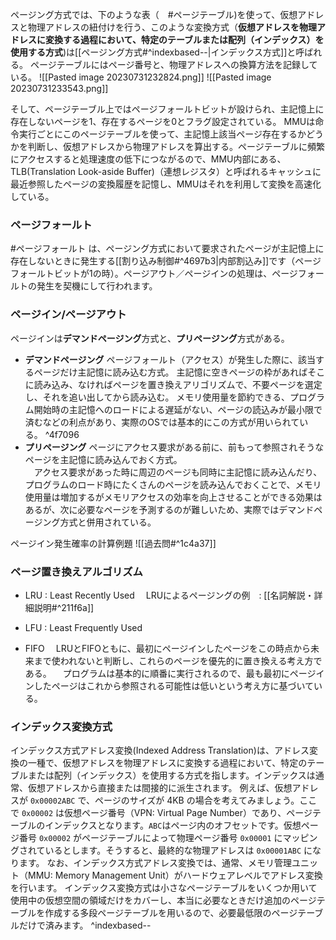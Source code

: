 ページング方式では、下のような表（　#ページテーブル)を使って、仮想アドレスと物理アドレスの紐付けを行う、このような変換方式（**仮想アドレスを物理アドレスに変換する過程において、特定のテーブルまたは配列（インデックス）を使用する方式**)は[[ページング方式#^indexbased--|インデックス方式]]と呼ばれる。
ページテーブルにはページ番号と、物理アドレスへの換算方法を記録している。
![[Pasted image 20230731232824.png]]
![[Pasted image 20230731233543.png]]

そして、ページテーブル上ではページフォールトビットが設けられ、主記憶上に存在しないページを1、存在するページを0とフラグ設定されている。
MMUは命令実行ごとにこのページテーブルを使って、主記憶上該当ページ存在するかどうかを判断し、仮想アドレスから物理アドレスを算出する。ページテーブルに頻繁にアクセスすると処理速度の低下につながるので、MMU内部にある、TLB(Translation Look-aside Buffer)（連想レジスタ）と呼ばれるキャッシュに最近参照したページの変換履歴を記憶し、MMUはそれを利用して変換を高速化している。

### ページフォールト
#ページフォールト は、ページング方式において要求されたページが主記憶上に存在しないときに発生する[[割り込み制御#^4697b3|内部割込み]]です（ページフォールトビットが1の時）。ページアウト／ページインの処理は、ページフォールトの発生を契機にして行われます。

### ページイン/ページアウト
ページインは**デマンドページング**方式と、**プリページング**方式がある。
- **デマンドページング**
  ページフォールト（アクセス）が発生した際に、該当するページだけ主記憶に読み込む方式。
  主記憶に空きページの枠があればそこに読み込み、なければページを置き換えアリゴリズムで、不要ページを選定し、それを追い出してから読み込む。
  メモリ使用量を節約できる、プログラム開始時の主記憶へのロードによる遅延がない、ページの読込みが最小限で済むなどの利点があり、実際のOSでは基本的にこの方式が用いられている。
   ^4f7096
 - **プリページング**
   ページにアクセス要求がある前に、前もって参照されそうなページを主記憶に読み込んでおく方式。  
　アクセス要求があった時に周辺のページも同時に主記憶に読み込んだり、プログラムのロード時にたくさんのページを読み込んでおくことで、メモリ使用量は増加するがメモリアクセスの効率を向上させることができる効果はあるが、次に必要なページを予測するのが難しいため、実際ではデマンドページング方式と併用されている。

ページイン発生確率の計算例題
![[過去問#^1c4a37]]

### ページ置き換えアルゴリズム
- LRU : Least Recently Used
　LRUによるページングの例　: [[名詞解説・詳細説明#^211f6a]]
- LFU : Least Frequently Used

- FIFO
　LRUとFIFOともに、最初にページインしたページをこの時点から未来まで使われないと判断し、これらのページを優先的に置き換える考え方である。
　プログラムは基本的に順番に実行されるので、最も最初にページインしたページはこれから参照される可能性は低いという考え方に基づいている。

### インデックス変換方式
インデックス方式アドレス変換(Indexed Address Translation)は、アドレス変換の一種で、仮想アドレスを物理アドレスに変換する過程において、特定のテーブルまたは配列（インデックス）を使用する方式を指します。インデックスは通常、仮想アドレスから直接または間接的に派生されます。
例えば、仮想アドレスが `0x00002ABC` で、ページのサイズが 4KB の場合を考えてみましょう。ここで `0x00002` は仮想ページ番号（VPN: Virtual Page Number）であり、ページテーブルのインデックスとなります。`ABC`はページ内のオフセットです。仮想ページ番号 `0x00002` がページテーブルによって物理ページ番号 `0x00001` にマッピングされているとします。そうすると、最終的な物理アドレスは `0x00001ABC` になります。
なお、インデックス方式アドレス変換では、通常、メモリ管理ユニット（MMU: Memory Management Unit）がハードウェアレベルでアドレス変換を行います。
インデックス変換方式は小さなページテーブルをいくつか用いて使用中の仮想空間の領域だけをカバーし、本当に必要なときだけ追加のページテーブルを作成する多段ページテーブルを用いるので、必要最低限のページテーブルだけで済みます。
^indexbased--

